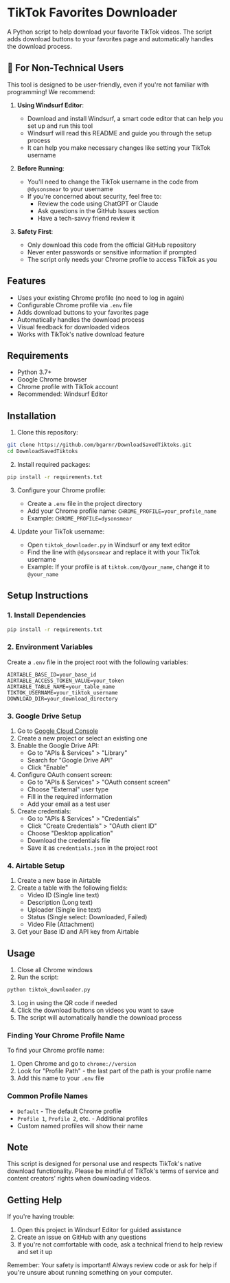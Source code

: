 # TikTok Favorites Downloader

A Python script to help download your favorite TikTok videos. The script adds download buttons to your favorites page and automatically handles the download process.

## 👋 For Non-Technical Users

This tool is designed to be user-friendly, even if you're not familiar with programming! We recommend:

1. **Using Windsurf Editor**: 
   - Download and install Windsurf, a smart code editor that can help you set up and run this tool
   - Windsurf will read this README and guide you through the setup process
   - It can help you make necessary changes like setting your TikTok username

2. **Before Running**:
   - You'll need to change the TikTok username in the code from `@dysonsmear` to your username
   - If you're concerned about security, feel free to:
     - Review the code using ChatGPT or Claude
     - Ask questions in the GitHub Issues section
     - Have a tech-savvy friend review it

3. **Safety First**:
   - Only download this code from the official GitHub repository
   - Never enter passwords or sensitive information if prompted
   - The script only needs your Chrome profile to access TikTok as you

## Features

- Uses your existing Chrome profile (no need to log in again)
- Configurable Chrome profile via `.env` file
- Adds download buttons to your favorites page
- Automatically handles the download process
- Visual feedback for downloaded videos
- Works with TikTok's native download feature

## Requirements

- Python 3.7+
- Google Chrome browser
- Chrome profile with TikTok account
- Recommended: Windsurf Editor

## Installation

1. Clone this repository:
```bash
git clone https://github.com/bgarnr/DownloadSavedTiktoks.git
cd DownloadSavedTiktoks
```

2. Install required packages:
```bash
pip install -r requirements.txt
```

3. Configure your Chrome profile:
   - Create a `.env` file in the project directory
   - Add your Chrome profile name: `CHROME_PROFILE=your_profile_name`
   - Example: `CHROME_PROFILE=dysonsmear`

4. Update your TikTok username:
   - Open `tiktok_downloader.py` in Windsurf or any text editor
   - Find the line with `@dysonsmear` and replace it with your TikTok username
   - Example: If your profile is at `tiktok.com/@your_name`, change it to `@your_name`

## Setup Instructions

### 1. Install Dependencies
```bash
pip install -r requirements.txt
```

### 2. Environment Variables
Create a `.env` file in the project root with the following variables:
```env
AIRTABLE_BASE_ID=your_base_id
AIRTABLE_ACCESS_TOKEN_VALUE=your_token
AIRTABLE_TABLE_NAME=your_table_name
TIKTOK_USERNAME=your_tiktok_username
DOWNLOAD_DIR=your_download_directory
```

### 3. Google Drive Setup
1. Go to [Google Cloud Console](https://console.cloud.google.com/)
2. Create a new project or select an existing one
3. Enable the Google Drive API:
   - Go to "APIs & Services" > "Library"
   - Search for "Google Drive API"
   - Click "Enable"
4. Configure OAuth consent screen:
   - Go to "APIs & Services" > "OAuth consent screen"
   - Choose "External" user type
   - Fill in the required information
   - Add your email as a test user
5. Create credentials:
   - Go to "APIs & Services" > "Credentials"
   - Click "Create Credentials" > "OAuth client ID"
   - Choose "Desktop application"
   - Download the credentials file
   - Save it as `credentials.json` in the project root

### 4. Airtable Setup
1. Create a new base in Airtable
2. Create a table with the following fields:
   - Video ID (Single line text)
   - Description (Long text)
   - Uploader (Single line text)
   - Status (Single select: Downloaded, Failed)
   - Video File (Attachment)
3. Get your Base ID and API key from Airtable

## Usage

1. Close all Chrome windows
2. Run the script:
```bash
python tiktok_downloader.py
```
3. Log in using the QR code if needed
4. Click the download buttons on videos you want to save
5. The script will automatically handle the download process

### Finding Your Chrome Profile Name

To find your Chrome profile name:

1. Open Chrome and go to `chrome://version`
2. Look for "Profile Path" - the last part of the path is your profile name
3. Add this name to your `.env` file

### Common Profile Names

- `Default` - The default Chrome profile
- `Profile 1`, `Profile 2`, etc. - Additional profiles
- Custom named profiles will show their name

## Note

This script is designed for personal use and respects TikTok's native download functionality. Please be mindful of TikTok's terms of service and content creators' rights when downloading videos.

## Getting Help

If you're having trouble:
1. Open this project in Windsurf Editor for guided assistance
2. Create an issue on GitHub with any questions
3. If you're not comfortable with code, ask a technical friend to help review and set it up

Remember: Your safety is important! Always review code or ask for help if you're unsure about running something on your computer.
